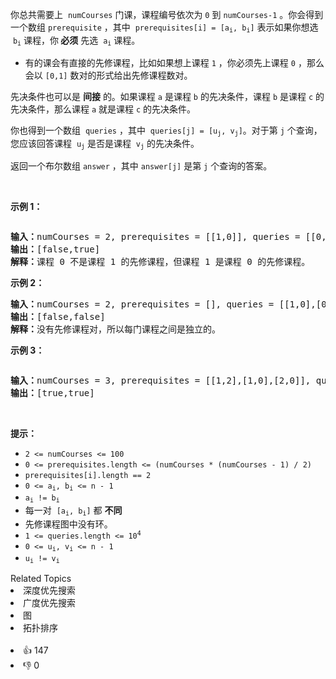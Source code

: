 <p>你总共需要上
 <meta charset="UTF-8" />&nbsp;<code>numCourses</code>&nbsp;门课，课程编号依次为 <code>0</code>&nbsp;到&nbsp;<code>numCourses-1</code>&nbsp;。你会得到一个数组&nbsp;<code>prerequisite</code> ，其中
 <meta charset="UTF-8" />&nbsp;<code>prerequisites[i] = [a<sub>i</sub>, b<sub>i</sub>]</code>&nbsp;表示如果你想选
 <meta charset="UTF-8" />&nbsp;<code>b<sub>i</sub></code> 课程，你<strong> 必须</strong> 先选
 <meta charset="UTF-8" />&nbsp;<code>a<sub>i</sub></code>&nbsp;课程。</p>

<ul> 
 <li>有的课会有直接的先修课程，比如如果想上课程 <code>1</code>&nbsp;，你必须先上课程 <code>0</code>&nbsp;，那么会以 <code>[0,1]</code>&nbsp;数对的形式给出先修课程数对。</li> 
</ul>

<p>先决条件也可以是 <strong>间接</strong> 的。如果课程 <code>a</code> 是课程 <code>b</code> 的先决条件，课程 <code>b</code> 是课程 <code>c</code> 的先决条件，那么课程 <code>a</code> 就是课程 <code>c</code> 的先决条件。</p>

<p>你也得到一个数组
 <meta charset="UTF-8" />&nbsp;<code>queries</code>&nbsp;，其中
 <meta charset="UTF-8" />&nbsp;<code>queries[j] = [u<sub>j</sub>, v<sub>j</sub>]</code>。对于第 <code>j</code> 个查询，您应该回答课程
 <meta charset="UTF-8" />&nbsp;<code>u<sub>j</sub></code>&nbsp;是否是课程
 <meta charset="UTF-8" />&nbsp;<code>v<sub>j</sub></code>&nbsp;的先决条件。</p>

<p>返回一个布尔数组 <code>answer</code> ，其中 <code>answer[j]</code> 是第 <code>j</code> 个查询的答案。</p>

<p>&nbsp;</p>

<p><strong>示例 1：</strong></p>

<p><img alt="" src="https://assets.leetcode.com/uploads/2021/05/01/courses4-1-graph.jpg" /></p>

<pre>
<strong>输入：</strong>numCourses = 2, prerequisites = [[1,0]], queries = [[0,1],[1,0]]
<strong>输出：</strong>[false,true]
<strong>解释：</strong>课程 0 不是课程 1 的先修课程，但课程 1 是课程 0 的先修课程。
</pre>

<p><strong>示例 2：</strong></p>

<pre>
<strong>输入：</strong>numCourses = 2, prerequisites = [], queries = [[1,0],[0,1]]
<strong>输出：</strong>[false,false]
<strong>解释：</strong>没有先修课程对，所以每门课程之间是独立的。
</pre>

<p><strong>示例 3：</strong></p>

<p><img alt="" src="https://assets.leetcode.com/uploads/2021/05/01/courses4-3-graph.jpg" /></p>

<pre>
<strong>输入：</strong>numCourses = 3, prerequisites = [[1,2],[1,0],[2,0]], queries = [[1,0],[1,2]]
<strong>输出：</strong>[true,true]
</pre>

<p>&nbsp;</p>

<p><strong>提示：</strong></p>

<p>
 <meta charset="UTF-8" /></p>

<ul> 
 <li><code>2 &lt;= numCourses &lt;= 100</code></li> 
 <li><code>0 &lt;= prerequisites.length &lt;= (numCourses * (numCourses - 1) / 2)</code></li> 
 <li><code>prerequisites[i].length == 2</code></li> 
 <li><code>0 &lt;= a<sub>i</sub>, b<sub>i</sub>&nbsp;&lt;= n - 1</code></li> 
 <li><code>a<sub>i</sub>&nbsp;!= b<sub>i</sub></code></li> 
 <li>每一对
  <meta charset="UTF-8" />&nbsp;<code>[a<sub>i</sub>, b<sub>i</sub>]</code>&nbsp;都 <strong>不同</strong></li> 
 <li>先修课程图中没有环。</li> 
 <li><code>1 &lt;= queries.length &lt;= 10<sup>4</sup></code></li> 
 <li><code>0 &lt;= u<sub>i</sub>, v<sub>i</sub>&nbsp;&lt;= n - 1</code></li> 
 <li><code>u<sub>i</sub>&nbsp;!= v<sub>i</sub></code></li> 
</ul>

<div><div>Related Topics</div><div><li>深度优先搜索</li><li>广度优先搜索</li><li>图</li><li>拓扑排序</li></div></div><br><div><li>👍 147</li><li>👎 0</li></div>